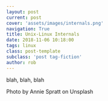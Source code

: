 ```yaml
---
layout: post
current: post
cover: 'assets/images/internals.png'
navigation: True
title: Unix-Linux Internals
date: 2018-11-06 10:18:00
tags: linux
class: post-template
subclass: 'post tag-fiction'
author: rob
---
```


blah, blah, blah

Photo by Annie Spratt on Unsplash